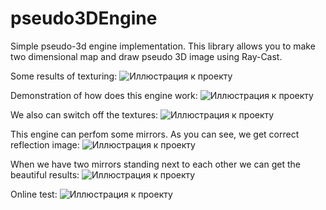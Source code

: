 # pseudo3DEngine
Simple pseudo-3d engine implementation. This library allows you to make two dimensional map and draw pseudo 3D image  using Ray-Cast. 

Some results of texturing:
![Иллюстрация к проекту](https://github.com/vectozavr/pseudo3DEngine/blob/master/img/demo1.jpg)

Demonstration of how does this engine work:
![Иллюстрация к проекту](https://github.com/vectozavr/pseudo3DEngine/blob/master/img/demo2.jpg)

We also can switch off the textures: 
![Иллюстрация к проекту](https://github.com/vectozavr/pseudo3DEngine/blob/master/img/demo3.jpg)

This engine can perfom some mirrors. As you can see, we get correct reflection image:
![Иллюстрация к проекту](https://github.com/vectozavr/pseudo3DEngine/blob/master/img/demo4.jpg)

When we have two mirrors standing next to each other we can get the beautiful results: 
![Иллюстрация к проекту](https://github.com/vectozavr/pseudo3DEngine/blob/master/img/demo5.jpg)

Online test:
![Иллюстрация к проекту](https://github.com/vectozavr/pseudo3DEngine/blob/master/img/demo6.jpg)

